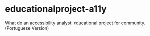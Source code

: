 # educationalproject-a11y
What do an accessibility analyst: educational project for community. 
(Portuguese Version)
